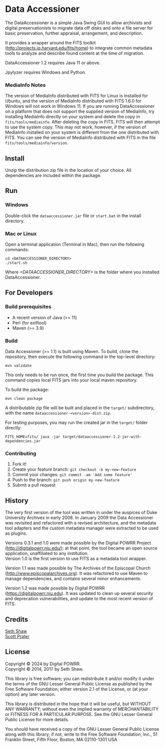 # Data Accessioner

The DataAccessioner is a simple Java Swing GUI to allow archivists 
and digital preservationists to migrate data off disks and onto a 
file server for basic preservation, further appraisal, arrangement, 
and description.

It provides a wrapper around the FITS toolkit 
(<http://projects.iq.harvard.edu/fits/home>) to integrate common 
metadata tools to analyze and describe found content at the time 
of migration.

DataAccessioner 1.2 requires Java 11 or above.

Jpylyzer requires Windows and Python.

### MediaInfo Notes

The version of MediaInfo distributed with FITS for Linux is installed for 
Ubuntu, and the version of MediaInfo distributed with FITS 1.6.0 for Windows will 
not work in Windows 11. If you are running DataAccessioner on a platform that does
not support the supplied version of MediaInfo, try installing MediaInfo directly on 
your system and delete the copy in `fits/tools/mediainfo`. After deleting the 
copy in FITS, FITS will then attempt to use the system copy.  This may not work,
however, if the version of MediaInfo installed on your system is different from
the one distributed with FITS.  You can see the version of MediaInfo distributed
with FITS in the file `fits/tools/mediainfo/version`.

## Install

Unzip the distribution zip file in the location of your choice.
All dependencies are included within the package.

## Run

### Windows

Double-click the `dataaccessioner.jar` file or `start.bat` in the install directory.

### Mac or Linux

Open a terminal application (Terminal in Mac), then run the following commands:

    cd <DATAACCESSIONER_DIRECTORY>
    ./start.sh

Where *<DATAACCESSIONER_DIRECTORY>* is the folder where you installed DataAccessioner.

## For Developers

### Build prerequisites

* A recent version of Java (>= 11)
* Perl (for exiftool)
* Maven (>= 3.9)

### Build 
Data Accessioner (>= 1.1) is built using Maven.  To build, clone the
repository, then execute the following command in the top-level
directory:

    mvn validate

This only needs to be run once, the first time you build the package.
This command copies local FITS jars into your local maven repository.

To build the package:

    mvn clean package

A distributable zip file will be built and placed in the `target/`
subdirectory, with the name `dataaccessioner-<version>-dist.zip`.

For testing purposes, you may run the created jar in the `target/`
folder directly:

    FITS_HOME=fits/ java -jar target/dataaccessioner-1.2-jar-with-dependencies.jar

### Contributing

1. Fork it!
2. Create your feature branch: `git checkout -b my-new-feature`
3. Commit your changes: `git commit -am 'Add some feature'`
4. Push to the branch: `git push origin my-new-feature`
5. Submit a pull request

## History

The very first version of the tool was written in under the 
auspices of Duke University Archives in early 2008. In January 
2009 the Data Accessioner was revisited and refactored with a 
revised architecture, and the metadata tool adapters and the 
custom metadata manager were extracted to be used as plugins.

Versions 0.3.1 and 1.0 were made possible by the Digital POWRR 
Project (<http://digitalpowrr.niu.edu/>);  at that point, the tool 
became an open source application, unaffiliated to any institution.  
Version 1.0 is the first version to use FITS as a metadata tool 
wrapper.

Version 1.1 was made possible by The Archives of the Episcopal
Church (http://www.episcopalarchives.org).  It was refactored 
to use Maven to manage dependencies, and contains several minor 
enhancements.

Version 1.2 was made possible by Digital POWRR 
(https://digitalpowrr.niu.edu). It was updated to clean up several
security and deprecation vulnerabilities, and update to the most recent 
version of FITS.

## Credits

[Seth Shaw](https://github.com/seth-shaw)  
[Scott Prater](https://github.com/sprater)

## License

Copyright © 2024 by Digital POWRR.   
Copyright © 2014, 2017 by Seth Shaw.

This library is free software; you can redistribute it and/or
modify it under the terms of the GNU Lesser General Public
License as published by the Free Software Foundation; either
version 2.1 of the License, or (at your option) any later version.

This library is distributed in the hope that it will be useful,
but WITHOUT ANY WARRANTY; without even the implied warranty of
MERCHANTABILITY or FITNESS FOR A PARTICULAR PURPOSE.  See the GNU
Lesser General Public License for more details.

You should have received a copy of the GNU Lesser General Public
License along with this library; if not, write to the Free Software
Foundation, Inc., 51 Franklin Street, Fifth Floor, Boston, MA 02110-1301  USA
